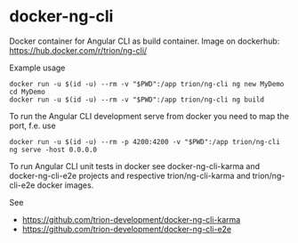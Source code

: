 # docker-ng-cli

Docker container for Angular CLI as build container.
Image on dockerhub: https://hub.docker.com/r/trion/ng-cli/

Example usage
```
docker run -u $(id -u) --rm -v "$PWD":/app trion/ng-cli ng new MyDemo
cd MyDemo
docker run -u $(id -u) --rm -v "$PWD":/app trion/ng-cli ng build
```

To run the Angular CLI development serve from docker you need to map the port, f.e. use
```
docker run -u $(id -u) --rm -p 4200:4200 -v "$PWD":/app trion/ng-cli ng serve -host 0.0.0.0
```


To run Angular CLI unit tests in docker see docker-ng-cli-karma and docker-ng-cli-e2e projects and respective trion/ng-cli-karma and trion/ng-cli-e2e docker images.

See
* https://github.com/trion-development/docker-ng-cli-karma
* https://github.com/trion-development/docker-ng-cli-e2e
